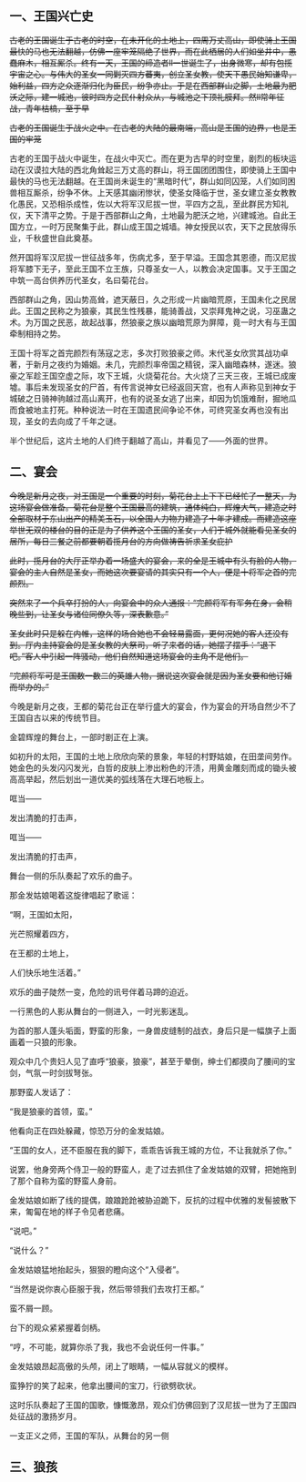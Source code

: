 ## 一、王国兴亡史

~~古老的王国诞生于古老的时空，在未开化的土地上，四周万丈高山，即使骑上王国最快的马也无法翻越，仿佛一座牢笼隔绝了世界，而在此栖居的人们如坐井中，愚蠢麻木，相互厮杀。终有一天，王国的缔造者ll一世诞生了，出身微寒，却有包揽宇宙之心。与伟大的圣女一同剿灭四方蕃夷，创立圣女教，使天下愚民始知谦卑，始利益，四方之众逐渐归化为臣民，纷争亦止。于是在西部群山之脚，土地最为肥沃之际，建一城池，彼时四方之民仆射众从，与城池之下顶礼膜拜。然ll常年征战，青年枯槁，至于早~~

~~古老的王国诞生于战火之中。在古老的大陆的最南端，高山是王国的边界，也是王国的牢笼~~

古老的王国于战火中诞生，在战火中灭亡。而在更为古早的时空里，剧烈的板块运动在汉谟拉大陆的西北角耸起三万丈高的群山，将王国团团围住，即使骑上王国中最快的马也无法翻越。在王国尚未诞生的“黑暗时代”，群山如同囚笼，人们如同困兽相互厮杀，纷争不休。上天感其幽闭惨状，使圣女降临于世，圣女建立圣女教教化愚民，又恐相杀成性，佐以大将军汉尼拔一世，平四方之乱，至此群民方知礼仪，天下清平之势。于是于西部群山之角，土地最为肥沃之地，兴建城池。自此王国方立，一时万民聚集于此，群山成王国之城墙。神女授民以农，天下之民放得乐业，千秋盛世自此奠基。

然开国将军汉尼拔一世征战多年，伤病尤多，至于早溢。王国念其恩德，而汉尼拔将军膝下无子，至此王国不立王族，只尊圣女一人，以教会决定国事。又于王国之中筑一高台供养历代圣女，名曰菊花台。

西部群山之角，因山势高耸，遮天蔽日，久之形成一片幽暗荒原，王国未化之民居此。王国之民称之为狼豪，其民生性残暴，能骑善战，又崇拜鬼神之说，习巫蛊之术。为万国之民恶，故起战事，然狼豪之族以幽暗荒原为屏障，竟一时大有与王国牵制相持之势。

王国十将军之首完颜烈有荡寇之志，多次打败狼豪之师。末代圣女欣赏其战功卓著，于新月之夜约为婚姻。未几，完颜烈率帝国之精锐，深入幽暗森林，遂迷。狼豪之军趁王国空虚之际，攻下王城，火烧菊花台。大火烧了三天三夜，王城已成废墟。事后未发现圣女的尸首，有传言说神女已经返回天宫，也有人声称见到神女于城破之日骑神驹越过高山离开，也有的说圣女逃了出来，却因为饥饿难耐，掘地瓜而食被地主打死。种种说法一时在王国遗民间争论不休，可终究圣女再也没有出现，圣女的去向成了千年之谜。

半个世纪后，这片土地的人们终于翻越了高山，并看见了——外面的世界。
## 二、宴会
  
  ~~今晚是新月之夜，对王国是一个重要的时刻，菊花台上上下下已经忙了一整天，为这场宴会做准备。菊花台是整个王国最高的建筑，通体纯白，辉煌大气，建造之时全部取材于东山出产的精美玉石，以全国人力物力建造了十年才建成。而建造这座举世无双的楼台的目的正是为了供养这个王国的圣女，人们于城外就能看见圣女的居所，每日三餐之前都要朝着揽月台的方向做祷告祈求圣女庇护~~
  
  ~~此时，揽月台的大厅正举办着一场盛大的宴会，来的全是王城中有头有脸的人物，宴会的主人自然是圣女，而她这次要宴请的其实只有一个人，便是十将军之首的完颜烈。~~
  
  ~~突然来了一个兵卒打扮的人，向宴会中的众人通报：“完颜将军有军务在身，会稍晚些到，让圣女与诸位同僚久等，深表歉意。”~~
  
  ~~圣女此时只是躲在内帷，这样的场合她也不会轻易露面，更何况她的客人还没有到。厅内主持宴会的是圣女教的大祭司，听了来者的话，她摆了摆手：“退下吧。”客人中引起一阵骚动，他们自然知道这场宴会的主角不是他们。~~
  
  ~~“完颜将军可是王国数一数二的英雄人物，据说这次宴会就是因为圣女要和他订婚而举办的。”~~
  
  今晚是新月之夜，王都的菊花台正在举行盛大的宴会，作为宴会的开场自然少不了王国自古以来的传统节目。
  
  金碧辉煌的舞台上，一部时剧正在上演。
  
  如初升的太阳，王国的土地上欣欣向荣的景象，年轻的村野姑娘，在田垄间劳作。她金色的头发闪闪发光，白哲的皮肤上渗出粉色的汗渍，用黄金雕刻而成的锄头被高高举起，然后划出一道优美的弧线落在大理石地板上。
  
  哐当——
  
  发出清脆的打击声，
  
  哐当——
  
  发出清脆的打击声，
  
  舞台一侧的乐队奏起了欢乐的曲子。
  
  那金发姑娘喝着这旋律唱起了歌谣：
  
  “啊，王国如太阳，
  
  光芒照耀着四方，
  
  在王都的土地上，
  
  人们快乐地生活着。”
  
  欢乐的曲子陡然一变，危险的讯号伴着马蹄的迫近。
  
  一行黑色的人影从舞台的一侧进入，一时光影迷乱。
  
  为首的那人蓬头垢面，野蛮的形象，一身兽皮缝制的战衣，身后只是一幅旗子上面画着一只狼的形象。
  
  观众中几个贵妇人见了直呼“狼豪，狼豪”，甚至于晕倒，绅士们都摸向了腰间的宝剑，气氛一时剑拔弩张。
  
  那野蛮人发话了：
  
  “我是狼豪的首领，蛮。”
  
  他看向正在四处躲藏，惊恐万分的金发姑娘。
  
  “王国的女人，还不臣服在我的脚下，乖乖告诉我王城的方位，不让我就杀了你。”
  
  说罢，他身旁两个侍卫一般的野蛮人，走了过去抓住了金发姑娘的双臂，把她拖到了那个自称为蛮的野蛮人身前。
  
  金发姑娘如断了线的提偶，踉踉跄跄被胁迫跪下，反抗的过程中优雅的发髻披散下来，匍匐在地的样子令见者悲痛。
  
  “说吧。”
  
  “说什么？”
  
  金发姑娘猛地抬起头，狠狠的瞪向这个“入侵者”。
  
  “当然是说你衷心臣服于我，然后带领我们去攻打王都。”
  
  蛮不屑一顾。
  
  台下的观众紧紧握着剑柄。
  
  “哼，不可能，就算你杀了我，我也不会说任何一件事。”
  
  金发姑娘昂起高傲的头颅，闭上了眼睛，一幅从容就义的模样。
  
  蛮狰狞的笑了起来，他拿出腰间的宝刀，行欲劈砍状。
  
  这时乐队奏起了王国的国歌，慷慨激昂，观众们仿佛回到了汉尼拔一世为了王国四处征战的激扬岁月。
  
  一支正义之师，王国的军队，从舞台的另一侧
## 三、狼孩